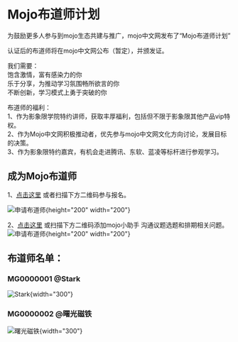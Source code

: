 # Mojo布道师计划

为鼓励更多人参与到mojo生态共建与推广，mojo中文网发布了“Mojo布道师计划”  

认证后的布道师将在mojo中文网公布（暂定），并颁发证。  

我们需要：  
饱含激情，富有感染力的你  
乐于分享，为推动学习氛围畅所欲言的你  
不断创新，学习模式上勇于突破的你  
  
    
布道师的福利：  
1、作为影象限学院特约讲师，获取丰厚福利，包括但不限于影象限其他产品vip特权。  
2、作为Mojo中文网积极推动者，优先参与mojo中文网文化方向讨论，发展目标的决策。  
3、作为影象限特约嘉宾，有机会走进腾讯、东软、蓝凌等标杆进行参观学习。  

## 成为Mojo布道师
1、[点击这里](https://doc.weixin.qq.com/forms/AKUApgctAA0ANgAFQYyADIE3iQkPL6Qnf) 或者扫描下方二维码参与报名。

![申请布道师](/img/guide/tobeguide.png){height="200" width="200"}

2、[点击这里](https://work.weixin.qq.com/u/vc70bfe1f6ba005557) 或扫描下方二维码添加mojo小助手 沟通议题选题和排期相关问题。
![申请布道师](/img/mojoHelper.png){height="200" width="200"}


## 布道师名单：

### MG0000001  @Stark
![Stark](/img/guide/MG0000001.jpg){width="300"}  

### MG0000002  @曙光磁铁
![曙光磁铁](/img/guide/MG0000002.jpg){width="300"}
